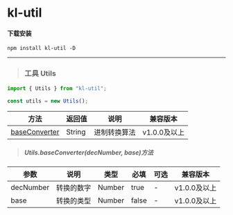 # kl-util

#### 下载安装
`npm install kl-util -D`

----------

<span id="Utils"></span>
> ### 工具 Utils

```javascript
import { Utils } from "kl-util";

const utils = new Utils();
```

|  方法  | 返回值   | 说明   | 兼容版本  |
|  ----  |  ----  | ---- | ----  |
| [baseConverter](#Utils.baseConverter) | String | 进制转换算法 | v1.0.0及以上 |


<span id="Utils.baseConverter"></span>
> ##### Utils.baseConverter(decNumber, base)方法

|  参数   |  说明   | 类型  | 必填  | 可选  | 兼容版本  |
|  ----  | ---- | ----  | ----  | ----  | ----  |
|  decNumber  | 转换的数字 | Number  | true  |  -  | v1.0.0及以上 |
|  base  | 转换的类型 | Number  | false  |  -  | v1.0.0及以上 |

